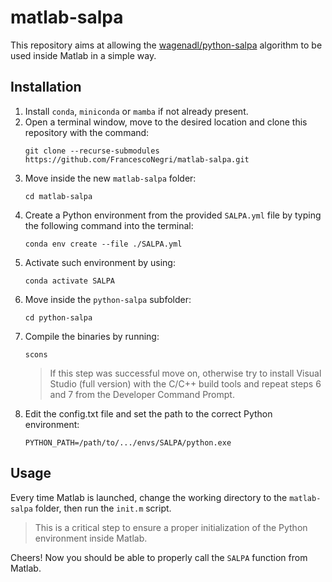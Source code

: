 # matlab-salpa
This repository aims at allowing the [wagenadl/python-salpa](https://github.com/wagenadl/python-salpa/tree/master) algorithm to be used inside Matlab in a simple way.

## Installation
1) Install `conda`, `miniconda` or `mamba` if not already present.
2) Open a terminal window, move to the desired location and clone this repository with the command:
    ```
    git clone --recurse-submodules https://github.com/FrancescoNegri/matlab-salpa.git
    ```
3) Move inside the new `matlab-salpa` folder:
    ```
    cd matlab-salpa
    ```
4) Create a Python environment from the provided `SALPA.yml` file by typing the following command into the terminal:
    ```
    conda env create --file ./SALPA.yml
    ```
5) Activate such environment by using:
    ```
    conda activate SALPA
    ```
6) Move inside the `python-salpa` subfolder:
    ```
    cd python-salpa
    ```
7) Compile the binaries by running:
    ```
    scons
    ```
    > If this step was successful move on, otherwise try to install Visual Studio (full version) with the C/C++ build tools and repeat steps 6 and 7 from the Developer Command Prompt.
8) Edit the config.txt file and set the path to the correct Python environment:
    ```
    PYTHON_PATH=/path/to/.../envs/SALPA/python.exe
    ```
## Usage
Every time Matlab is launched, change the working directory to the `matlab-salpa` folder, then run the `init.m` script.

> This is a critical step to ensure a proper initialization of the Python environment inside Matlab.

Cheers! Now you should be able to properly call the `SALPA` function from Matlab.